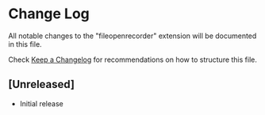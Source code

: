 # Change Log

All notable changes to the "fileopenrecorder" extension will be documented in this file.

Check [Keep a Changelog](http://keepachangelog.com/) for recommendations on how to structure this file.

## [Unreleased]

- Initial release